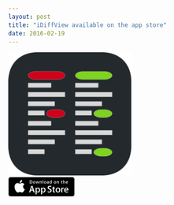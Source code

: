 ```yaml
---
layout: post
title: "iDiffView available on the app store"
date: 2016-02-19
---
```





<div style="display:table><div style="display:table-cell;vertical-align:middle"><a href="https://itunes.apple.com/us/app/idiff-view/id1084386974?mt=8"><img src="/images/iDiffView/iDiffViewIcon.svg" width="250" height="250"/></a></div>
<div style="display:table-cell;vertical-align:middle"><a href="https://itunes.apple.com/us/app/idiff-view/id1084386974?mt=8"><img src="/images/apple-marketing-images/App_Store_Badge_US-UK_135x40.svg" width="135" height="40"/></a></div></div>

